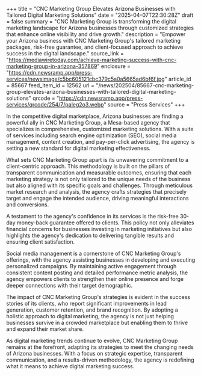 +++
title = "CNC Marketing Group Elevates Arizona Businesses with Tailored Digital Marketing Solutions"
date = "2025-04-07T22:30:28Z"
draft = false
summary = "CNC Marketing Group is transforming the digital marketing landscape for Arizona businesses through customized strategies that enhance online visibility and drive growth."
description = "Empower your Arizona business with CNC Marketing Group's tailored marketing packages, risk-free guarantee, and client-focused approach to achieve success in the digital landscape."
source_link = "https://mediawiretoday.com/achieve-marketing-success-with-cnc-marketing-group-in-arizona-357869"
enclosure = "https://cdn.newsramp.app/press-services/newsimage/c5bc605121cbc379c5a0a5665ad6bf6f.jpg"
article_id = 85667
feed_item_id = 12562
url = "/news/202504/85667-cnc-marketing-group-elevates-arizona-businesses-with-tailored-digital-marketing-solutions"
qrcode = "https://cdn.newsramp.app/press-services/qrcode/254/7/paleg2o3.webp"
source = "Press Services"
+++

<p>In the competitive digital marketplace, Arizona businesses are finding a powerful ally in CNC Marketing Group, a Mesa-based agency that specializes in comprehensive, customized marketing solutions. With a suite of services including search engine optimization (SEO), social media management, content creation, and pay-per-click advertising, the agency is setting a new standard for digital marketing effectiveness.</p><p>What sets CNC Marketing Group apart is its unwavering commitment to a client-centric approach. This methodology is built on the pillars of transparent communication and measurable outcomes, ensuring that each marketing strategy is not only tailored to the unique needs of the business but also aligned with its specific goals and challenges. Through meticulous market research and analysis, the agency crafts strategies that precisely target and engage the intended audience, driving meaningful interactions and conversions.</p><p>A testament to the agency's confidence in its services is the risk-free 30-day money-back guarantee offered to clients. This policy not only alleviates financial concerns for businesses investing in marketing initiatives but also highlights the agency's dedication to delivering tangible results and ensuring client satisfaction.</p><p>Social media management is a cornerstone of CNC Marketing Group's offerings, with the agency assisting businesses in developing and executing personalized campaigns. By maintaining active engagement through consistent content posting and detailed performance metric analysis, the agency empowers clients to strengthen their online presence and forge deeper connections with their target demographic.</p><p>The impact of CNC Marketing Group's strategies is evident in the success stories of its clients, who report significant improvements in lead generation, customer retention, and brand recognition. By adopting a holistic approach to digital marketing, the agency is not just helping businesses survive in a crowded marketplace but enabling them to thrive and expand their market share.</p><p>As digital marketing trends continue to evolve, CNC Marketing Group remains at the forefront, adapting its strategies to meet the changing needs of Arizona businesses. With a focus on strategic expertise, transparent communication, and a results-driven methodology, the agency is redefining what it means to achieve digital marketing success.</p>
